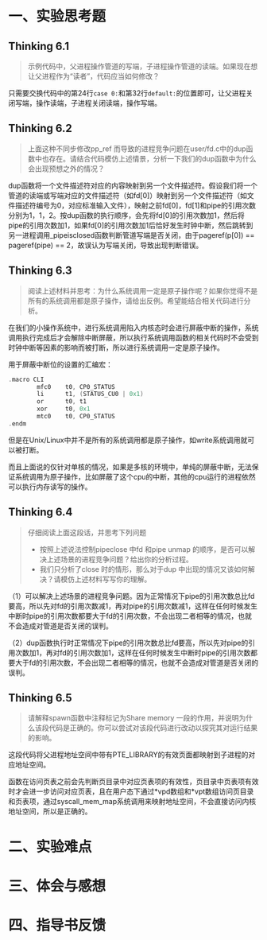 # 一、实验思考题

## Thinking 6.1

> 示例代码中，父进程操作管道的写端，子进程操作管道的读端。如果现在想让父进程作为“读者”，代码应当如何修改？
>

只需要交换代码中的第24行`case 0:`和第32行`default:`的位置即可，让父进程关闭写端，操作读端，子进程关闭读端，操作写端。

## Thinking 6.2

> 上面这种不同步修改pp_ref 而导致的进程竞争问题在user/fd.c中的dup函数中也存在。请结合代码模仿上述情景，分析一下我们的dup函数中为什么会出现预想之外的情况？
>

dup函数将一个文件描述符对应的内容映射到另一个文件描述符。假设我们将一个管道的读端或写端对应的文件描述符（如fd[0]）映射到另一个文件描述符（如文件描述符编号为0，对应标准输入文件），映射之前fd[0]，fd[1]和pipe的引用次数分别为1，1，2。按dup函数的执行顺序，会先将fd[0]的引用次数加1，然后将pipe的引用次数加1，如果fd[0]的引用次数加1后恰好发生时钟中断，然后跳转到另一进程调用_pipeisclosed函数判断管道写端是否关闭，由于pageref(p[0]) == pageref(pipe) == 2，故误认为写端关闭，导致出现判断错误。

## Thinking 6.3

> 阅读上述材料并思考：为什么系统调用一定是原子操作呢？如果你觉得不是所有的系统调用都是原子操作，请给出反例。希望能结合相关代码进行分析。
>

在我们的小操作系统中，进行系统调用陷入内核态时会进行屏蔽中断的操作，系统调用执行完成后才会解除中断屏蔽，所以执行系统调用函数的相关代码时不会受到时钟中断等因素的影响而被打断，所以进行系统调用一定是原子操作。

用于屏蔽中断位的设置的汇编宏：

```C
.macro CLI
        mfc0    t0, CP0_STATUS
        li      t1, (STATUS_CU0 | 0x1)
        or      t0, t1
        xor     t0, 0x1
        mtc0    t0, CP0_STATUS
.endm
```

但是在Unix/Linux中并不是所有的系统调用都是原子操作，如write系统调用就可以被打断。

而且上面说的仅针对单核的情况，如果是多核的环境中，单纯的屏蔽中断，无法保证系统调用为原子操作，比如屏蔽了这个cpu的中断，其他的cpu运行的进程依然可以执行内存读写的操作。

## Thinking 6.4

> 仔细阅读上面这段话，并思考下列问题
>
> - 按照上述说法控制pipeclose 中fd 和pipe unmap 的顺序，是否可以解决上述场景的进程竞争问题？给出你的分析过程。
> - 我们只分析了close 时的情形，那么对于dup 中出现的情况又该如何解决？请模仿上述材料写写你的理解。

（1）可以解决上述场景的进程竞争问题。因为正常情况下pipe的引用次数总比fd要高，所以先对fd的引用次数减1，再对pipe的引用次数减1，这样在任何时候发生中断时pipe的引用次数都要大于fd的引用次数，不会出现二者相等的情况，也就不会造成对管道是否关闭的误判。

（2）dup函数执行时正常情况下pipe的引用次数总比fd要高，所以先对pipe的引用次数加1，再对fd的引用次数加1，这样在任何时候发生中断时pipe的引用次数都要大于fd的引用次数，不会出现二者相等的情况，也就不会造成对管道是否关闭的误判。

## Thinking 6.5

> 请解释spawn函数中注释标记为Share memory 一段的作用，并说明为什么该段代码是正确的。你可以尝试对该段代码进行改动以探究其对运行结果的影响。
>

这段代码将父进程地址空间中带有PTE_LIBRARY的有效页面都映射到子进程的对应地址空间。

函数在访问页表之前会先判断页目录中对应页表项的有效性，页目录中页表项有效时才会进一步访问对应页表，且在用户态下通过\*vpd数组和\*vpt数组访问页目录和页表项，通过syscall_mem_map系统调用来映射地址空间，不会直接访问内核地址空间，所以是正确的。

# 二、实验难点

# 三、体会与感想

# 四、指导书反馈

 